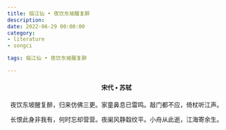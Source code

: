```yaml
---
title: 临江仙 • 夜饮东坡醒复醉
description:
date: 2022-06-29 00:00:00
category:
- literature
- songci

tags: 临江仙 • 夜饮东坡醒复醉

---
```


<div id="poem-author">
    宋代 • 苏轼
</div>
<div id="poem-body">
<p class="poem-paragraph">夜饮东坡醒复醉，归来仿佛三更。家童鼻息已雷鸣。敲门都不应，倚杖听江声。</p>
<p class="poem-paragraph">长恨此身非我有，何时忘却营营。夜阑风静縠纹平。小舟从此逝，江海寄余生。</p>

</div>

<style>

#poem-author {
    width: 100%;
    text-align: center;
    margin: 20px 0;
    font-weight: bold;
}
#poem-body {
    width: 100%;
    text-align: center;
}
.poem-paragraph {
    font-family: "仿宋"
}

</style>